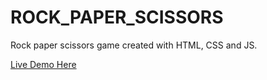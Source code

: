 # ROCK_PAPER_SCISSORS

Rock paper scissors game created with HTML, CSS and JS.

[Live Demo Here](https://ichoubanemed.github.io/ROCK_PAPER_SCISSORS/)